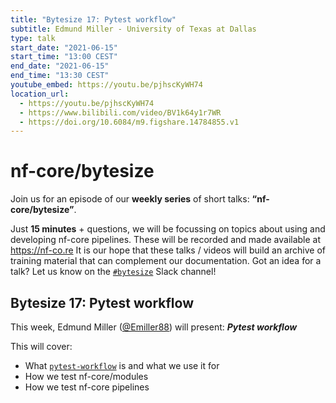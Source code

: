 ```yaml
---
title: "Bytesize 17: Pytest workflow"
subtitle: Edmund Miller - University of Texas at Dallas
type: talk
start_date: "2021-06-15"
start_time: "13:00 CEST"
end_date: "2021-06-15"
end_time: "13:30 CEST"
youtube_embed: https://youtu.be/pjhscKyWH74
location_url:
  - https://youtu.be/pjhscKyWH74
  - https://www.bilibili.com/video/BV1k64y1r7WR
  - https://doi.org/10.6084/m9.figshare.14784855.v1
---
```


# nf-core/bytesize

Join us for an episode of our **weekly series** of short talks: **“nf-core/bytesize”**.

Just **15 minutes** + questions, we will be focussing on topics about using and developing nf-core pipelines.
These will be recorded and made available at <https://nf-co.re>
It is our hope that these talks / videos will build an archive of training material that can complement our documentation. Got an idea for a talk? Let us know on the [`#bytesize`](https://nfcore.slack.com/channels/bytesize) Slack channel!

## Bytesize 17: Pytest workflow

This week, Edmund Miller ([@Emiller88](http://github.com/Emiller88/)) will present: _**Pytest workflow**_

This will cover:

* What [`pytest-workflow`](https://pytest-workflow.readthedocs.io/) is and what we use it for
* How we test nf-core/modules
* How we test nf-core pipelines
